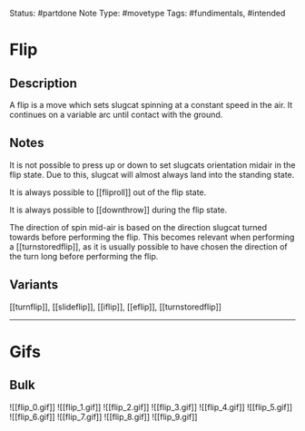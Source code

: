 Status: #partdone 
Note Type: #movetype
Tags: #fundimentals, #intended

# Flip
## Description
A flip is a move which sets slugcat spinning at a constant speed in the air. It continues on a variable arc until contact with the ground.

## Notes
It is not possible to press up or down to set slugcats orientation midair in the flip state. Due to this, slugcat will almost always land into the standing state.

It is always possible to [[fliproll]] out of the flip state.

It is always possible to [[downthrow]] during the flip state.

The direction of spin mid-air is based on the direction slugcat turned towards before performing the flip. This becomes relevant when performing a [[turnstoredflip]], as it is usually possible to have chosen the direction of the turn long before performing the flip.

## Variants
[[turnflip]], [[slideflip]], [[iflip]], [[eflip]], [[turnstoredflip]]

___
# Gifs
## Bulk
![[flip_0.gif]]
![[flip_1.gif]]
![[flip_2.gif]]
![[flip_3.gif]]
![[flip_4.gif]]
![[flip_5.gif]]
![[flip_6.gif]]
![[flip_7.gif]]
![[flip_8.gif]]
![[flip_9.gif]]
